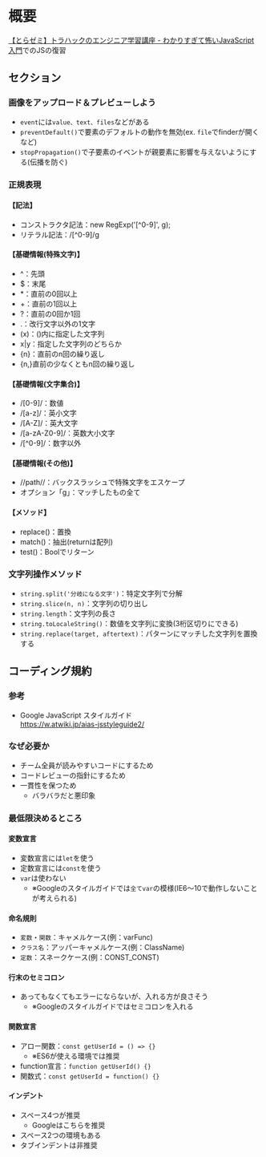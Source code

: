 # 概要

[【とらゼミ】トラハックのエンジニア学習講座 - わかりすぎて怖いJavaScript入門](https://www.youtube.com/watch?v=EXxIVEC72mU&list=PLX8Rsrpnn3IVvcPCZTixO7Pf5lAGoyNOA)でのJSの復習

## セクション

### 画像をアップロード＆プレビューしよう
* `event`には`value、text、files`などがある
* `preventDefault()`で要素のデフォルトの動作を無効(ex. `file`でfinderが開くなど)
* `stopPropagation()`で子要素のイベントが親要素に影響を与えないようにする(伝播を防ぐ)

### 正規表現
#### 【記法】
 * コンストラクタ記法：new RegExp('[^0-9]', g);
 * リテラル記法：/[^0-9]/g

#### 【基礎情報(特殊文字)】
 * ^：先頭
 * $：末尾
 * *：直前の0回以上
 * +：直前の1回以上
 * ?：直前の0回か1回
 * .：改行文字以外の1文字
 * (x)：()内に指定した文字列
 * x|y：指定した文字列のどちらか
 * {n}：直前のn回の繰り返し
 * {n,}直前の少なくともn回の繰り返し

#### 【基礎情報(文字集合)】
 * /[0-9]/：数値
 * /[a-z]/：英小文字
 * /[A-Z]/：英大文字
 * /[a-zA-Z0-9]/：英数大小文字
 * /[^0-9]/：数字以外

#### 【基礎情報(その他)】
 * /\/path\//：バックスラッシュで特殊文字をエスケープ
 * オプション「g」：マッチしたもの全て

#### 【メソッド】
 * replace()：置換
 * match()：抽出(returnは配列)
 * test()：Boolでリターン

### 文字列操作メソッド
* `string.split('分岐になる文字')`：特定文字列で分解
* `string.slice(n, n)`：文字列の切り出し
* `string.length`：文字列の長さ
* `string.toLocaleString()`：数値を文字列に変換(3桁区切りにできる)
* `string.replace(target, aftertext)`：パターンにマッチした文字列を置換する

## コーディング規約

### 参考
* Google JavaScript スタイルガイド  
https://w.atwiki.jp/aias-jsstyleguide2/

### なぜ必要か
* チーム全員が読みやすいコードにするため
* コードレビューの指針にするため
* 一貫性を保つため
  * バラバラだと悪印象

### 最低限決めるところ
#### 変数宣言
* 変数宣言には`let`を使う
* 定数宣言には`const`を使う
* `var`は使わない
  * ※Googleのスタイルガイドでは`全てvar`の模様(IE6〜10で動作しないことが考えられる)

#### 命名規則
* `変数`・`関数`：キャメルケース(例：varFunc)
* `クラス名`：アッパーキャメルケース(例：ClassName)
* `定数`：スネークケース(例：CONST_CONST)

#### 行末のセミコロン
* あってもなくてもエラーにならないが、入れる方が良さそう
  * ※Googleのスタイルガイドではセミコロンを入れる

#### 関数宣言
* アロー関数：`const getUserId = () => {}`
  * ※ES6が使える環境では推奨
* function宣言：`function getUserId() {}`
* 関数式：`const getUserId = function() {}`

#### インデント
* スペース4つが推奨
  * Googleはこちらを推奨
* スペース2つの環境もある
* タブインデントは非推奨